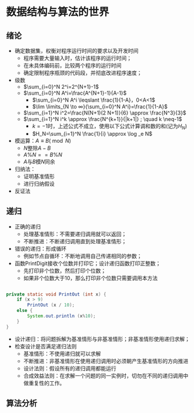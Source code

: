 # 数据结构与算法的世界

## 绪论
- 确定数据集，权衡对程序运行时间的要求以及开发时间
  - 程序需要大量输入时，估计该程序的运行时间；
  - 在未具体编码前，比较两个程序的运行时间
  - 确定限制程序瓶颈的代码段，并彻底改进程序速度；
- 级数
  - $\sum_{i=0}^N 2^i=2^{N+1}-1$
  - $\sum_{i=0}^N A^i=\frac{A^{N+1}-1}{A-1}$
    - $\sum_{i=0}^N A^i \leqslant \frac{1}{1-A}，0<A<1$
    - $\lim \limits_{N \to ∞}{\sum_{i=0}^N A^i}=\frac{1}{1-A}$
  - $\sum_{i=1}^N i^2=\frac{N(N+1)(2 N+1)}{6} \approx \frac{N^3}{3}$
  - $\sum_{i=1}^N i^k \approx \frac{N^{k+1}}{|k+1|} ; \quad k \neq-1$
    - $k=-1$时，上述公式不成立，使用以下公式计算调和数的和(记为$H_N$)
    - $H_N=\sum_{i=1}^N \frac{1}{i} \approx \log _e N$
- 模运算：$A \equiv B(\bmod N)$
    - $N$整除$A-B$
    - $A\%N==B\%N$
    - $A$与$B$模$N$同余
- 归纳法：
  - 证明基准情形
  - 进行归纳假设
- 反证法

## 递归

- 正确的递归
  - 处理基准情形：不需要递归调用就可以返回；
  - 不断推进：不断递归调用直到处理基准情形；
- 错误的递归：形成循环
  - 例如节点自循环：不断地调用自己传递相同的参数；
- 函数PrintDigit接收个位数并打印它；设计递归函数打印正整数；
  - 先打印非个位数，然后打印个位数；
  - 如果非个位数大于10，那么打印非个位数只需要调用本方法
```java

private static void PrintOut (int x) {
    if (x > 9)
        PrintOut (x / 10);
    else {
        System.out.println (x%10);
    }
}

```

- 设计递归：将问题拆解为基准情形与非基准情形；非基准情形使用递归求解；
- 检查设计是否满足递归法则
  - 基准情形：不使用递归就可以求解
  - 不断推进：非基准情形在使用递归调用时必须朝产生基准情形的方向推进
  - 设计法则：假设所有的递归调用都能运行
  - 合成效益法则：在求解一个问题的同一实例时，切勿在不同的递归调用中做重复性的工作。

## 算法分析
